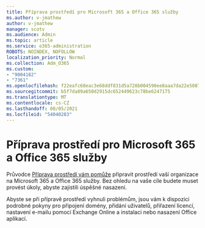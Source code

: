 ```yaml
---
title: Příprava prostředí pro Microsoft 365 a Office 365 služby
ms.author: v-jmathew
author: v-jmathew
manager: scotv
ms.audience: Admin
ms.topic: article
ms.service: o365-administration
ROBOTS: NOINDEX, NOFOLLOW
localization_priority: Normal
ms.collection: Adm_O365
ms.custom:
- "9004182"
- "7361"
ms.openlocfilehash: f22eafc68eac3e68ddf831d5a728b004590ee8aaa7da22e508716ceb257250b1
ms.sourcegitcommit: b5f7da89a650d2915dc652449623c78be6247175
ms.translationtype: MT
ms.contentlocale: cs-CZ
ms.lasthandoff: 08/05/2021
ms.locfileid: "54040283"
---
```

# <a name="prepare-your-environment-for-microsoft-365-and-office-365-services"></a>Příprava prostředí pro Microsoft 365 a Office 365 služby

Průvodce [Příprava prostředí vám pomůže](https://go.microsoft.com/fwlink/?linkid=2005213) připravit prostředí vaší organizace na Microsoft 365 a Office 365 služby. Bez ohledu na vaše cíle budete muset provést úkoly, abyste zajistili úspěšné nasazení.

Abyste se při přípravě prostředí vyhnuli problémům, jsou vám k dispozici podrobné pokyny pro připojení domény, přidání uživatelů, přiřazení licencí, nastavení e-mailu pomocí Exchange Online a instalaci nebo nasazení Office aplikací.
